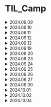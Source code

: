 # TIL_Camp

<details>
<summary>2024.09.09 </summary>

짧은 기간이지만 처음으로 팀 프로젝트를 시작하게 되었습니다.

git 사용법에 대해서 처음에 미숙했으나 팀원분들의 도움과 직접 해 보면서 차차 손에 익어갔습니다.

프로젝트에서 사운드 관련 작업을 맡아, 기존 카드 게임에서 변경할 것들은 변경하고, 추가 할 것들은 추가하는 작업을 완료했습니다.

역할 분담을 맡아서 팀원분들 각자 맡은 임무를 잘 수행해주셨고, 내일 마무리와 추가적인 기능을 손보면 될거 같습니다.

튜터님께 조언들은대로 Unity는 영어로 사용하는데 익숙 해져야 할 것 같습니다. 

```
오늘자 스크립트 및 파일 수정

GameManager 와 Card 에 있는 Audioclip 변경 및 추가
(카드 뒤집기, 일치시, 불일치시, BGM 수정 및 추가)

사운드 파일 프로젝트 내 삽입 및 push
(추가적인 기능을 위한 사운드 추가 / 카드 셔플, 제한시간)

내일 추가 할 것
제한시간 X초 남았을시 타이머 스크립트 제한시간, 사운드 추가
카드 셔플 스크립트 , 셔플 사운드 추가
추가적으로 챌린지 탭에 있는 부가 기능들 구현하기

```
</details>

<details>
<summary>2024.09.10 </summary>

어제 작업 하던 것들을 마무리하고, 오늘 팀원분들의 노력 덕에 큰 틀은 완성되었습니다.

팀 세션에 있는 챌린지 (부가기능)들을 각자 맡으며 하나 하나씩 코딩해보고, 수정하고, 의견을 나누며 추가해갔습니다.

처음으로 push 하는 과정에서 충돌이 일어나게 되었는데, Dev2에 올렸던 걸 새로 올라온 코드와 비교해보고 추가해가며 오류 없이 제대로 작동하게 되었습니다.

오늘자 수업이 끝나기 전 잊었던 카드 셔플시에 사운드를 추가 하려 했는데, board 스크립트에서 audioclip이 불러와지지 않는 거 같아 튜터님께 여쭤볼 예정입니다.

ㄴ 질문 후 기록

```
오늘자 스크립트 및 파일 수정

와이어프레임 초안 작성 완료

모든 난이도에서 TimeTxt가 10초 남았을때, 플레이어에게 경고음이 출력되게 추가

레벨 1, 레벨 2, 레벨 3 각각 난이도에서 카드들의 총 배열 수를 4*4 4*5 4*6의 순서로 추가 및 스케일 조정
ㄴ 각각의 부족한 이미지 추가 및 Board 에러 수정

내일 추가 할 것
Board 에서 카드를 셔플 할때 사운드 출력
ㄴ 튜터님께 여쭤보기
남은 챌린지 기능들 토의 후 추가하기
```
</details>

<details>
<summary>2024.09.11 </summary>

3일에 걸쳐서 큰 틀을 만들고, 기능들을 추가하며 최종적으로 작업을 마무리 했습니다.

어제 여쭤보기로 했던 사운드쪽 문제는 빈 오브젝트 생성으로 외부 함수를 불러 오는 것으로 해결했습니다.

그리고 변경된 코드를 받아오는 과정에서 사운드쪽 버그가 발생해 수정해주었습니다.

곧 있을 발표를 위한 ppt에 넣을 와이어 프레임 초안도 정리해서 업로드했습니다.

그리고 개인 면담을 가지게 되었는데, 여러가지 질문들에 자세히 대답해주셔서 큰 도움이 되었습니다.

```
오늘자 스크립트 및 파일 수정

각 레벨씬에서 카드 셔플 시 사운드 적용추가, 사운드 재생 안되던 버그 수정

새로운 코드를 받아오는 과정에서 카운트 다운이 작동하지 않는 버그 수정

End Text 수정
```
</details>

<details>
<summary>2024.09.12 </summary>

팀 프로젝트가 완성되었기에 내일 발표를 위해 ppt를 준비하고 그에 들어갈 내용들을 정리해서 기재했습니다.

인게임 플레이 영상도 자잘한 버그들을 수정해가며 업로드했습니다.

초기 상태의 녹화를 위해 기존 level 들이 해금 되어 있어, playerPrefbs 를 초기 상태로 돌리는 스크립트를 작성했습니다.

추가로, 카드 매치시 시간을 5초 추가해주는 시스템으로 level 3 의 높은 난이도를 밸런스 맞게 fix 했습니다.

남은 시간에 개인 공부 및 팀 프로젝트 발표를 위한 구상을 하였습니다.

```
오늘자 스크립트 및 파일 수정

초기 상태 인게임 녹화를 위해 유니티 창에서 playerPrefbs를 초기화 할 수 있게 editor 폴더쪽 스크립트 추가

파일 수정 없음

```
</details>

<details>
<summary>2024.09.13 </summary>

오늘을 마지막으로 1주일의 첫 팀 프로젝트를 마무리 짓게 되었습니다.

팀원분들이 각자의 역할을 너무 잘 구현해주셨기에 많은 PPT 내용을 다 소개하기에는 시간이 부족해, 발표 때에 차마 다 소개하지 못한거 같고 말을 빠르게 한 거 같아 아쉬웠습니다.

다른 조 분들의 게임도 설명을 듣고, 직접 보고 나니 제 개인적인 역량을 더 키우고 싶다는 생각이 들었습니다.

오늘 전체 조 분들의 발표가 끝나고 개인에게 할당된 시간이 많았기에, 팀원분들과 인사를 하고, 다음 주에 있을 C# 관련 자료들을 예습하는 시간을 가졌습니다.

몇 년전에 배워서 그런지 C 와는 한참 다른 느낌이였기에 강의를 보면서 공부를 많이 해야 할 것 같았습니다.

그래도 유니티에서 결국 사용하기에 어느 정도 다루기에 편해질때까지 열심히 하려고 합니다.

팀 프로젝트 진행하신 모든 분들 고생 많으셨습니다. :clap::clap::clap:

```
오늘자 스크립트 및 파일 수정

없음

```

</details>

<details>
<summary>2024.09.19 </summary>


이번 주부터 본격적으로 C# 프로그래밍을 배우기 시작했습니다.

10시부터 어떤 걸 공부하는지, 이번에 제출하게 될 과제는 무엇인지 알려주셨고, 2시부터 C# 체크리스트 강의를 들었습니다.

자료형과 변수에 관련해서 다른 예시를 들어주고, 알기쉽게 설명해주셔서 이해하는데 편했습니다.

그 후에, 1주차와 2주차 강의를 듣고 과제를 제출했습니다.

주로 강의 내용에 나온 변수, 자료형을 이용한 것과 반복문이 위주가 되어서 반복문에서 처음엔 조금 헷갈리긴 했지만 앞으로 자주 쓰게 될 거 같아 열심히 공부했습니다.

배열도 많이 파봐야 할 거 같습니다. 처음엔 그냥 특정값을 나열하는 용인줄 알았는데, 그 안에서 랜덤적인 것도 할 수 있고, 
배열의 순서에서 가져 오는 것도 가능 하다는 것을 배워서 개인 과제에 유용하게 사용 할 수 있을거 같습니다.

그리고 새로운 팀 프로젝트를 진행하게 되어 팀명과 팀 세션을 작성했습니다.
  
</details>

<details>
<summary>2024.09.20 </summary>

오늘도 마찬가지로 개인 공부를 하며 C# 체크리스트 2번째 강의를 들었습니다.

매개변수는 아직 헷갈리긴 하지만 튜터님이 진행하신 강의로 이해하게 되었습니다.

TIL 강의에서는 전 기수 분의 우수 TIL을 보게 되었습니다. 제가 기존에 생각하던 느낌이랑 많이 달라서 차차 캠프를 보내면서, 기술적인 부분에서
TIL을 다듬어 나가야 할 거 같습니다.

그리고 2주차 숙제를 어제 끝내지 못해서 숫자 맞추기 , 틱택토 게임을 구현했습니다.

틱택토 게임에서 배열을 주로 사용 하였는데 이차원 배열을 구현하는 과정에서 이중 반복문을 사용해, 보기 편하게 그리고,
while 문에 조건으로 논리 연산자를 추가해서 번갈아 입력할 수 있도록 구현했습니다.

bool 값을 이용하는게 코드를 좀 더 간소화 하는데 도움이 될거 같아 적용 해 보았습니다.

```C
// 틱택토 2차원 과제 연습

string[] tile = new string[9] { "1", "2", "3", "4", "5", "6", "7", "8", "9" };

bool playerturn = true;
int numturn = 0;

while (!Wincheck() && numturn != 9)
{
    Tile();

    if (playerturn)
    {
        Console.WriteLine("플레이어1 의 턴입니다.");
    }
    else
    {
        Console.WriteLine("플레이어2 의 턴입니다.");
    }

    string select = Console.ReadLine();

    if (tile.Contains(select) && select != "X" && select != "O")
    {
        int tileinfo = Convert.ToInt32(select) - 1;

        if (playerturn)
        {
            tile[tileinfo] = "X";
        }
        else
        {
            tile[tileinfo] = "O";
        }

        numturn++;
    }

    playerturn = !playerturn;
}

if (Wincheck())
{
    Console.WriteLine("승리!");
}

else
{
    Console.WriteLine("무승부!");
}

bool Wincheck()
{
    bool row1 = tile[0] == tile[1] && tile[1] == tile[2];
    bool row2 = tile[3] == tile[4] && tile[4] == tile[5];
    bool row3 = tile[6] == tile[7] && tile[7] == tile[8];
    bool column1 = tile[0] == tile[3] && tile[3] == tile[6];
    bool column2 = tile[1] == tile[4] && tile[4] == tile[7];
    bool column3 = tile[2] == tile[5] && tile[5] == tile[8];
    bool diagonal1 = tile[0] == tile[4] && tile[4] == tile[8];
    bool diagonal2 = tile[6] == tile[4] && tile[4] == tile[2];

    return row1 || row2 || row3 || column1 || column2 || column3 || diagonal1 || diagonal2;
}

void Tile()
{
    for (int i = 0; i < 3; i++)
    {
        for (int j = 0; j < 3; j++)
        {
            Console.Write("|" + tile[i * 3 + j] + "|");
        }

        Console.WriteLine();
    }
```

</details>

<details>
<summary>2024.09.23 </summary>

수요일 있을 개인 과제 제출을 위해 C# 강의를 4주차까지 전부 듣고 이해가 되지 않는 부분들을 복습하며 진행했습니다.

주로 정리 한 것들

객체 지향 프로그래밍의 5가지 구성요소, 클래스의 구성요소 이때 > 구조체와의 차이점 

구조체에서는 Person p; 였으나 
클래스는 Person p = new Person();

왜? 클래스는 레퍼런스 타입임.
구조체에서의 value type의 변수를 다른 변수에 할당하면 해당 값의 복사본이 생성, 별도의 메모리 공간에 저장되기에 원본과 서로 독립적이지만, Reference Type 에서는 메모리 주소의 참조가 복사됨, 따라서 두 변수는 같은 객체를 참조하게 됨
그래서 객체화를 진행 해야 함

구조체는 상속 x 
작은 크기의 데이터, 단순한 구조는 구조체
좀더 복잡한 객체 표현, 다양한 기능은 클래스


생성자
객체가 처음 생성될때 초기화, 필요한 초기값을 설정함
여러개 정의 가능 , 매개변수의 개수와 타입에 따라 다른 생성자 호출 가능 (오버로딩)

기본적으로 디폴트 생성자가 자동으로 생성되지만 직접 정의할 경우 자동으로 생성되지 않음.

소멸자
클래스와 동일한 이름을 가지고, 이름 앞에 ~ 기호를 붙여서 표현
C#의 경우 가비지 컬렉터에 의해 관리되는 메모리 해제를 담당하므로, 명시적으로 소멸자를 호출하는것을 권장하지 않음

프로퍼티 Property
객체의 필드에 직접접근하지 않고 간접적으로 값을 설정하거나 읽을수 있게함

[접근 제한자] [데이터 타입] 프로퍼티명
{	get
	{
		// 필드를 반환 or 다른 로직 수행
	}
	set 
	{ 
		// 필드 값 설정 or 다른 로직 수행
	}
}


자동 프로퍼티

필드의 역할도 같이 진행이 됨

[접근 제한자] [데이터 타입] 프로퍼티명 { get; set; } 
우선 만들어놨다가 필요할때 분리해서 사용하는 것도 가능하므로 미리 구현 해 놓는 것이 좋음

결론 : 객체 지향 프로그래밍의 원칙 5가지를 지켜주는것이
유지보수를 하기 위해 좋다

프로퍼티를 사용해 필드접근을 제어하면, 코드의 안정성, 가독성 상승

클래스 접근 제한자를 적절히 사용해 필요한 부분만 외부에서 접근하도록 설정 (어느 정도 보안을 생각해야 하므로)

상속
코드의 재사용, 계층 구조 표현, 유지보수 향상

단일 상속
다중 상속 : c#에서는 미지원이나, 인터페이스 상속에서는 가능
인터페이스 상속 

public class 자식클래스명 : 부모클래스명

상속을 하더라도 같은 함수명에 대해 재정의를 하면
자신이 우선순위가 됨. (비권장)

가상 메서드
자식클래스에서 재정의를 했을수 있다.
virtual >> 실형태가 다를 수 있으니, 재정의가 되어있는지 확인하라는 뜻

override

추상 클래스
abstract 
상속 받은 클래스에 무조건 재정의 되어 있다고 강제성을 부여

virtual 과 abstract 는 권한의 차이가 있음

<오버라이딩>
부모클래스에서 정의된 메서드를 자식클래스에서 재정의 하는 것
ㄴ 함수를 덮어쓰기 하는 것

<오버로딩> 
동일한 이름의 메서드들이 매개변수의 갯수나 타입, 순서가 다른 여러개의 메서드를 정의 하는 것
즉 함수를 읽어올때 골라서 읽어올수있게 해주는 것
ㄴ 함수를 읽어올때 쓰는 것


</details>

<details>
<summary>2024.09.24 </summary>

인터페이스와 열거형

다중 상속을 사용하지 않는 이유

1. 다이아몬드 문제
한 클래스에서 두개 이상의 부모클래스로부터 동일한 멤버를 상속 받을수 있으나, 이 경우 같은 이름의 멤버를 갖고 있으면 어떤 부모 클래스의 멤버를 사용해야하는지 모르기때문

2. 설계의 복잡성
이로 인해 클래스간 상속 관계를 파악하기 어렵고 코드
유지 보수성 저하

3. 이름 충돌, 충돌 해결의 어려움
여러 부모클래스로부터 상속받은 멤버들이 이름이 충돌 할 수 있음
 
4. 그러므로 c#에서는 일관성과 단순성을 유지하고있다
결론 클래스관의 관계를 명확하게 만든다.


인터페이스를 사용하는 이유

코드 재사용성 , 다중 상속 제공, 
유연한 설계 (실제 구현은 클래스가 하므로)


<인터페이스>
클래스가 구현해야하는 멤버를 정의하는 것
클래스의 일종은 아니고, 클래스에 대한 제약조건 정도?
클래스가 인터페이스를 구현 할 경우 , 모든 인터페이스멤버를 구현 해야 함
다중 상속이 가능하다

사용 방법
interface Ixxxxx 대부분 대문자 I로 시작함
상속과 크게 다르지 않음

인터페이스와 추상 클래스의 차이점

인터페이스 : 추상적인 동작만 정의함 , 다중 상속 가능
추상 클래스 : 일부 동작의 구현을 가짐, 단일 상속만 가능


<열거형>
1. 가독성 : 연관된 상수를 명명할수 있음
2. 자기 문서화 : 의미있는 이름을 사용해 가독성을 향상
3. 스위치문과 쓸때 깔끔하고 호환성이 좋음

서로 관련된 상수들의 집합을 정의
열거형의 각 상수는 정수값

Enum

예외 처리

프로그램 실행중 발생하는 예기치 않은 상황
즉 종료나 멈추는 상황

이를 대비하기 위해 예외 처리를 진행해주며, 예외가 발생했을때는 관련된 문구를 띄운다거나.

안정성이 높아지고 디버깅이 가능해짐.

try-catch

예외처리 ㅇ 발생 ㅇ 탐지 ㅇ 
순서대로 catch 블록이 실행됨

다중 catch 블록도 가능

예외 객체
예외에 대한 정보를 엑세스 할 수 있음

finally 블록
예외 발생여부와 관계없이 무조건 실행됨, try-catch 블록뒤에
작성되며, 생략할수도 있음

사용자 정의 예외 처리
Exception 클래스를 상속받아 작성하면됨


박싱과 언박싱

박싱 : 값형을 참조형으로 변환하는 과정

언박싱 박싱된 객체를 다시 값형으로 변환하는 과정

값형> 참조형일때 값형이 사라지지않고 새롭게 변하는것이므로 메모리를 사용해, 성능저하가 발생할 수 있음

할당된 객체가 참조가 없을경우 가비지 컬렉션이 삭제함

예외처리를 할때 가능하면 구체적인 예외 클래스를 사용
이래야 안정적이고 예외 상황에 대한 처리가 정확해짐
성능면에서 차이가 생김.

</details>

<details>
<summary>2024.09.25 </summary>

클래스에 플레이어의 특성값을 저장

class jobs
{
    public int level = 01;
    public string name;
    public string job;
    public float atk = 10;
    public float def = 5;
    public float hp = 100;
    public float gold = 1500;
    public int clearcount = 0;
}


메인으로 이루어지는 곳

while 안에서 int 값을 입력 받고, 입력 받은 int 값에 따른 이벤트가 발생

while (true)
{
    Console.WriteLine("\n직업을 설정해주세요.\n\n1. 전사\n\n2. 마법사");
    int jobnum = int.Parse(Console.ReadLine());


    switch (jobnum)
    {
        case 1:
            job.job = "전사";
            break;

        case 2:
            job.job = "마법사";
            break;

        default:
            Console.WriteLine("1 또는 2를 입력해주세요\n");
            continue;
    }
    break;
}

while (true)
{
    Console.WriteLine("\n이곳에서 던전으로 들어가기전 활동을 할 수 있습니다.\n\n1. 상태보기\n\n2. 인벤토리\n\n3. 상점\n\n4. 휴식하기\n\n5. 던전 입장\n\n원하시는 행동을 입력해주세요.");

    int action = int.Parse(Console.ReadLine());

    if (job.clearcount == job.level)
    { 
        job.level += 1;
        job.atk += 0.5f;
        job.def += 1.0f;
        job.clearcount = 0;
    }

// 부가기능 플레이어 레벨 상승 시 스탯 상승 

    switch (action)

 	case 1 ...... 


if (intrss == 1)
{
    if (purchaseq[0] == true)
    {
        Console.WriteLine("판매를 완료했습니다.");
        purchaseq[0] = false;
        if (equipq[0]) equipq[0] = false; job.def -= 5;
        job.gold += 850;
        break;
    }
    else
    {
        Console.WriteLine("아이템을 보유하고 있지 않습니다.");
        break;
    }

//아이템 판매 트리거



if (job.def < 5)
{
    if (failchance <= 4)
    {
        Console.WriteLine("던전 공략에 실패했습니다.");
        job.hp /= 2;
    }
    else
    {
        Console.WriteLine("던전 클리어\n축하합니다!!\n쉬운 던전을 클리어하였습니다.\n[탐험 결과]\n");
        Console.WriteLine($"체력 {job.hp}-> ");

        Random random1 = new Random();

        int damage = random1.Next(20 + (int)job.def - 5, 36 + (int)job.def - 5);

        job.hp -= damage;

        Console.WriteLine($"{job.hp}\n");

        Console.WriteLine($"Gold {job.gold}-> ");

        job.gold += 1000.0f;

        Random random2 = new Random();

        int bonusgoldrad = (int)job.atk;

        float bonusgold = random2.Next(bonusgoldrad, 21);

        job.gold += 1000.0f * (bonusgold * 0.01f);

        Console.WriteLine($"{job.gold}\n");

        job.clearcount += 1;

        if (job.hp <= 0.0f)
        {
            Console.WriteLine($"{job.name}님이 사망하셨습니다.");
            Environment.Exit(0);
        }

        while (true)

        {
            Console.WriteLine("\n0. 나가기\n원하시는 행동을 입력해주세요.");

            int intrss = int.Parse(Console.ReadLine());

            if (intrss != 0) Console.WriteLine("상호작용에 맞는 숫자를 입력해주세요.");

            if (intrss == 0) break;
        }
    }
} // 던전 (쉬움) 입장 트리거 , 방어력 비교 후 계산 , 공격력에 따른 추가 골드 계산 , 체력 0이하 일시 사망 후 프로그램 종료

</details>

<details>
<summary>2024.09.26 </summary>

팀 프로젝트 2주차 Text RPG

```C

namespace TextRPG
{
    internal class Stageinfo
    {
        public class StageInfo
        {
            // mob 쪽 코드 작성되면 옮길 곳 , 지금은 출력을 위한 예시

            public static string[] mobname = new String[] { "name1", "name2", "name3" }; // 몹 이름
            public static int[] moblevel = new int[] { 1, 2, 3 }; // 몹 레벨
            public static int[] mobatk = new int[] { 1, 2, 3 }; // 몹 공격력
            public static int[] mobdef = new int[] { 1, 2, 3 }; // 몹 방어력
            public static int[] mobhp = new int[] { 1, 2, 3 }; // 몹 체력


            public int stagecount = 1; // 스테이지
            public static void MobCount() // 몹 종류, 수 랜덤 함수
            {
                Random random = new Random();

                int mobcount = random.Next(1, 4); // 등장하는 몹의 수

                while (!(mobcount < 1))
                {
                    Random random1 = new Random();

                    int mobtype = random1.Next(0, 3); // 등장하는 몹의 종류

                    Console.WriteLine("Lv:" + moblevel[mobtype] + mobname[mobtype] + "Hp:" + mobhp[mobtype]); // 출력

                    mobcount--;
                }

            }
        }

    }
}


```
</details>

<details>
<summary>2024.09.27 </summary>

```C

namespace TextRPG
{
    public class StageInfo
    {
        public int stagecount = 1; // 스테이지, 전투 쪽 코드에서 승리시 > 이 값 ++

        public List<Monster> monsters = new List<Monster>();

        public int[] MobCount() // 몹 랜덤
        {
            Random random = new Random();

            int mobcount = random.Next(1, 4); // 등장하는 몹의 수

            return MobReturn(mobcount);
        }

        public void Init()
        {
            int[] arr = MobCount();

            Random random = new Random();

            for (int i = 0; i < arr.Length; i++) // arr (return 받아온 배열)로 몹 종류 정하기
            {
                if (arr[i] == 0)
                {   
                    int moblevel = random.Next(1, 5); // 레벨 1~4 랜덤

                    monsters.Add(new Ork(moblevel, "Ork"));
                }
                else
                {   
                    int moblevel = random.Next(1, 5); // 레벨 1~4 랜덤

                    monsters.Add(new Goblin(moblevel, "Goblin"));
                }


            }
        }

        public int[] MobReturn(int mobCount)
        {
            int[] mobArray = new int[mobCount];

            for (int i = 0; i < mobCount; i++)

            {
                Random random = new Random();

                int mobtype = random.Next(0, 2); // 등장하는 몹의 종류

                mobArray[i] = mobtype;
            }

            return mobArray;
        }

    }

}


```

기존 코드 일부 간략화 , return 사용해서 배열에 랜덤 값을 대입하고 몹 랜덤으로 배치
버그 수정

</details>

<details>
<summary>2024.09.30 </summary>

Dungeon Scene 일부분 발제 
어제 작업하던 Stageinfo 마무리, DungeonScene 초입부 완성

> 현재 전투 진행시 작업 중
> 튜터님께 방문해서 기존에 있던 2개 수정 및 피드백

```C
namespace TextRPG
{
    public class DungeonScene : BaseScene, IMainScene
    {
        private int shiftCount;
        public override void Load()
        {
            Console.WriteLine("던전에 오신 여러분 환영합니다.");
            Console.WriteLine("이제 전투를 시작할 수 있습니다.\n");
            Console.WriteLine("1. 전투 시작");
            Console.WriteLine("2. 재정비\n");

            ConsoleKeyInfo keyInfo = Console.ReadKey(true);

            switch (keyInfo.Key)
            {
                case ConsoleKey.D1:
                    GameManager.Stage.Spawn();
                    InDungeon();
                    break;

                default:
                    GameManager.Scene.OpenScene(SceneType.Lobby);
                    break;
            }
        }


        public void InDungeon() // 던전 함수
        {
            Console.Clear();

            int mobcount = GameManager.Stage.MobCount().Length;

            Player player = GameManager.player;

            while (true)
            {
                Console.ForegroundColor = ConsoleColor.DarkYellow;
                Console.WriteLine("Battle!\n");
                Console.ResetColor();

                for (int i = 0; i < mobcount; i++)
                {
                    try
                    {
                        if (GameManager.Stage.monsters[i].IsDead)
                        {
                            Console.ForegroundColor = ConsoleColor.DarkGray;
                            Console.WriteLine($"Lv.{GameManager.Stage.monsters[i].Level} {GameManager.Stage.monsters[i].Name} Dead");
                            Console.ResetColor();
                        }
                        else
                        {
                            Console.WriteLine($"Lv.{GameManager.Stage.monsters[i].Level} {GameManager.Stage.monsters[i].Name} Hp {GameManager.Stage.monsters[i].Health}");
                        }
                    }

                    catch { } // 예외처리
                }

                Console.ResetColor();

                Console.WriteLine("\n\n[내정보]\n");

                Console.Write("Lv. " + GameManager.player.level);
                Console.Write("  " + GameManager.player.playerName + " " + "(" + GameManager.player.playerJob + ")" + "\n"); //  job "전사" 로 고정되어있음

                Console.WriteLine("Hp " + $"{GameManager.player.playerCurHealth}" + "/" + $"{GameManager.player.playerMaxHealth}" + "\n");

                Console.WriteLine("대상을 선택해주세요.\n");

                ConsoleKeyInfo keyInfo = Console.ReadKey(true);

                Random random = new Random();

                int atkdamage = random.Next(GameManager.player.playerAttack - GameManager.player.playerAttack / 10, (GameManager.player.playerAttack + GameManager.player.playerAttack / 10) + 1);

                // 공격력 10% +- 오차범위 랜덤

                switch (keyInfo.Key)
                {
                    case ConsoleKey.D1: // 1번 몹 선택시

                        if (!GameManager.Stage.monsters[0].IsDead)
                        {
                            Console.Clear();

                            int mobCurHealth = GameManager.Stage.monsters[0].Health; 

                            Console.WriteLine(GameManager.player.playerName + "의 공격!");

                            GameManager.Stage.monsters[0].Health -= 5 * atkdamage; // 테스트용 공격력 수정할것

                            Console.WriteLine($"Lv.{GameManager.Stage.monsters[0].Level} {GameManager.Stage.monsters[0].Name} 을(를) 맞췄습니다. [데미지 : " + atkdamage + "]");

                            if (GameManager.Stage.monsters[0].Health > 0)
                            {
                                Console.WriteLine("Hp " + mobCurHealth + " -> " + $"{GameManager.Stage.monsters[0].Health}\n\n");

                                int playerCurHealth = GameManager.player.playerCurHealth; 

                                Thread.Sleep(500);

                                Console.WriteLine($"Lv.{GameManager.Stage.monsters[0].Level} {GameManager.Stage.monsters[0].Name} 의 공격!");

                                Console.WriteLine(GameManager.player.playerName + "을(를) 맞췄습니다. [데미지 : " + GameManager.Stage.monsters[0].Attack + "]");

                                GameManager.player.playerCurHealth -= GameManager.Stage.monsters[0].Attack;

                                Console.Write("Lv. " + GameManager.player.level + " " + GameManager.player.playerName);

                                Console.WriteLine("Hp " + playerCurHealth + " -> " + $"{GameManager.player.playerCurHealth}\n");

                                Thread.Sleep(500);
                            }
                            else
                            {
                                Console.WriteLine("Hp " + mobCurHealth + " -> " + "Dead\n\n");

                                // GameManager.Stage.monsters[1].IsDead = true;
                            }
                        }
                        else
                        {
                            Console.Clear();
                            Console.ForegroundColor = ConsoleColor.Red;
                            Console.WriteLine("올바른 대상을 지정해주세요.\n");
                            Console.ResetColor();
                            continue;
                        }

                        break;

```

</details>

<details>
<summary>2024.10.01 </summary>

```C

namespace TextRPG
{
    public class DungeonScene : BaseScene, IMainScene
    {
        private int shiftCount;

        List<Monster> monsters = GameManager.Stage.monsters;
        private int MonsterIndex = 0;

        Player player = GameManager.player;
        public override void Load()
        {
            Console.WriteLine("던전에 오신 여러분 환영합니다.");
            Console.WriteLine("이제 전투를 시작할 수 있습니다.\n");
            Console.WriteLine("1. 전투 시작");
            Console.WriteLine("2. 재정비\n");

            int input = Input.InputKey(2, 1);

            switch (input)
            {
                case 1:
                    GameManager.Stage.Spawn();
                    InDungeon();
                    break;
            }

            GameManager.Scene.OpenScene(SceneType.Lobby);
        }
        public void InDungeon() // 던전 함수
        {
            Player player = GameManager.player;
            Random random = new Random();
            int input = 0;

            Console.Clear();

            while (true)
            {
                if (player.playerCurHealth <= 0)
                {
                    Console.WriteLine("체력이 부족해 던전에 입장 할 수 없습니다.\n\n1. 나가기\n"); // 체력 <= 0 입장제한

                    input = Input.InputKey(1, 1);
                    break;
                }

                Print.ColorPrintScreen(ConsoleColor.DarkYellow, "Battle!\n");

                for (int i = 0; i < monsters.Count; i++)
                {
                    if (monsters[i].IsDead)
                    {
                        Print.ColorPrintScreen(ConsoleColor.DarkGray, $"Lv.{monsters[i].Level} {monsters[i].Name} Dead");
                    }
                    else
                    {
                        Console.WriteLine($"Lv.{monsters[i].Level} {monsters[i].Name} Hp {monsters[i].Health}");
                    }
                }
                Console.WriteLine("\n\n[내정보]\n");

                Console.WriteLine($"Lv. {player.level} {player.playerName} {player.playerJob}");

                Console.WriteLine($"Hp {player.playerCurHealth} / {player.playerMaxHealth}\n");

                Console.WriteLine("대상을 선택해주세요.\n");

                input = Input.InputKey(monsters.Count, 1);

                int atkdamage = random.Next(player.playerAttack - player.playerAttack / 10, (player.playerAttack + player.playerAttack / 10) + 1);

                // 공격력 10% +- 오차범위 랜덤

                PlayerAttack(atkdamage, input - 1);

                if (monsters.All(alldead => alldead.IsDead)) // 모든 몹 죽었을때 로비로 돌아가기
                {
                    Console.WriteLine("\n1. 나가기\n");

                    input = Input.InputKey(1, 1);
                    break;
                }

                if (player.playerCurHealth <= 0) // 플레이어가 죽었는지 확인
                {
                    Console.WriteLine($"{player.playerName}이(가) 쓰러졌습니다!");

                    Console.WriteLine("\n1. 나가기\n");

                    GameManager.player = GameManager.Save.Load<Player>();

                    input = Input.InputKey(1, 1);
                    break;
                }
            }
        }

        public void PlayerAttack(int atkdamage, int index) // 플레이어 공격 함수
        {
            Player player = GameManager.player;

            if (monsters[index].IsDead)
            {
                Console.Clear();
                Print.ColorPrintScreen(ConsoleColor.Red, "올바른 대상을 지정해주세요.\n");
                return;
            }

            Console.Clear();

            int mobCurHealth = monsters[index].Health;

            Print.PrintScreenAndSleep($"{player.playerName} 의 공격!\n");

            monsters[index].Health -= atkdamage; // 테스트 시 공격력 수정하는 곳

            Console.WriteLine($"Lv.{monsters[index].Level} {monsters[index].Name} 을(를) 맞췄습니다. [데미지 : {atkdamage}]");

            if (monsters[index].Health <= 0)
            {
                Print.ColorPrintScreen(ConsoleColor.DarkGray, $"Hp {mobCurHealth} -> Dead\n");
            }
            else
            {
                Console.WriteLine($"Hp {mobCurHealth} -> {monsters[index].Health}\n");
            }

            Thread.Sleep(500);
            MonsterAttack();
        }

        public void MonsterAttack() // 몹 공격 함수
        {
            for (int i = 0; i < monsters.Count; i++) // 살아있는 몬스터 찾아서 공격 시도할때까지 반복
            {
                if (monsters[MonsterIndex].IsDead) // 현재 몬스터가 살아있다면 공격 진행
                {
                    MonsterIndex %= monsters.Count;
                    MonsterIndex++;
                    break;
                }
            }

            Player player = GameManager.player;

            int playerCurHealth = player.playerCurHealth;

            Console.WriteLine();

            Print.PrintScreenAndSleep($"Lv.{monsters[MonsterIndex].Level} {monsters[MonsterIndex].Name} 의 공격!\n");

            Console.WriteLine($"{player.playerName} 을(를) 맞췄습니다. [데미지 : {monsters[MonsterIndex].Attack}]");

            player.playerCurHealth -= monsters[MonsterIndex].Attack;

            Console.Write($"Lv. {player.level} {player.playerName} ");

            if (player.playerCurHealth <= 0)
            {
                Print.ColorPrintScreen(ConsoleColor.DarkGray, $"Hp {playerCurHealth} -> Dead\n");
                player.playerCurHealth = 0;
                return;
            }

            Console.WriteLine($"Hp {playerCurHealth} -> {player.playerCurHealth}\n");

            Thread.Sleep(500);
            
            MonsterIndex = (++MonsterIndex) % monsters.Count;

            if (monsters.All(alldead => alldead.IsDead))
            {
                Console.Clear();
                Print.ColorPrintScreen(ConsoleColor.Green, "Win!\n");
            }

        }
    }
}


```

DungeonScene 완료 , 부가적으로 print.cs 와 input.cs 응용을 위한 공부

내일 stageinfo 쪽 stage 추가, 클리어 보상 추가까지

</details>

<details>
<summary>2024.10.02 </summary>

```C
using System;
using System.Text; // UTP-8 이모지 때문에 사용

namespace TextRPG
{
    public class GamblingScene : BaseScene
    {
        private static readonly string[] emoji = { "7️", "💀", "🌸", "🌟", "❄️" };

        private Random random = new Random();
        public override void Load() // 메인 함수
        {
            Player player = GameManager.player;

            Console.OutputEncoding = Encoding.UTF8; // 이모지 안나오는거 방지

            Print.ColorPrintScreen(ConsoleColor.Yellow, "도박장에 오신 것을 환영합니다!\n");

            Print.ColorPrintScreen(ConsoleColor.Yellow, "500 Gold를 내고 슬롯머신을 1회 사용 할 수 있습니다.\n");

            Print.ColorPrintScreen(ConsoleColor.Yellow, "성공시 배팅금 5배! 잭팟시 배팅금 10배!\n");

            Print.ColorPrintScreen(ConsoleColor.Yellow, $"현재 소지금 : {player.playerGold} Gold\n");

            Console.WriteLine("\n----- 슬롯 머신 ------");
            Console.WriteLine($"    | 7 | 7 | 7 |");
            Console.WriteLine("----------------------\n");

            bool replay = true; // 게임 반복 여부

            while (replay)
            {
                replay = PlayGambling(); // 슬롯 머신 게임 실행
            }

            GameManager.Scene.OpenScene(SceneType.Lobby); // 필요할때 주석
        }

        private bool PlayGambling() // 게임 진행
        {
            Console.WriteLine("\n슬롯 머신을 돌리시겠습니까? \n\n1. 예\n\n2. 나가기\n");

            int input = Input.InputKey(2, 1);

            switch (input)
            {
                case 1: break; // 슬롯 머신 돌리기
                case 2: return false; // 로비로 돌아가기
            }

            Console.Clear();

            string[] result = Roll(); // Roll() 값 결과에 넣기

            Resultprint(result); // 결과 출력

            GamblingResult(result); // 잭팟 체크

            return true; // 다시 게임을 할 수 있도록 true 반환
        }

        private string[] Roll() // 무작위 이모지 산출 후 배열에 넣기
        {
            Player player = GameManager.player;

            if (player.playerGold >= 500)
            {
                player.playerGold -= 500;

                string[] result = new string[3]; // 결과 저장

                for (int i = 0; i < result.Length; i++) // 랜덤으로 기호 선택
                {
                    result[i] = emoji[random.Next(emoji.Length)]; // 0 > 길이까지
                }
                return result; // 반환
            }

            else // 소지금 없을때 예외처리
            {
                Console.SetCursorPosition(0, 8);
                Print.ColorPrintScreen(ConsoleColor.Red, "소지금이 부족합니다! 슬롯 머신을 돌릴 수 없습니다."); 

                Console.SetCursorPosition(0, 0);
                return new string[] { "❌", "❌", "❌" };
            }
        }

        private void Resultprint(string[] result) // 출력 UI
        {
            // 결과 출력
            Player player = GameManager.player;

            Print.ColorPrintScreen(ConsoleColor.Yellow, $"현재 소지금 : {player.playerGold} Gold\n"); // 1번째 줄 

            Console.WriteLine("\n----- 슬롯 머신 ------"); //4번째 줄

            Console.WriteLine("   |    |    |    |"); // 임시 5번째 줄

            Console.WriteLine("----------------------\n"); // 6번째 줄

            Console.SetCursorPosition(0, 4);
            Thread.Sleep(500);
            Console.Write($"   | {result[0]} | "); // 5번째 줄 

            Thread.Sleep(500);
            Console.Write($"{result[1]} | "); // 5번째 줄 

            Thread.Sleep(500);
            Console.WriteLine($"{result[2]} |");  // 5번째 줄 

            Console.SetCursorPosition(0, 8); // 줄 이동
        }

        private void GamblingResult(string[] result) // 게임 결과
        {
            if (result[0] == "❌" || result[1] == "❌" || result[2] == "❌") // 소지금 부족시 "❌" 이모지 읽히는 문제 감지
            {
                return;
            }

            if (result[0] == result[1] && result[1] == result[2])
            {
                if (result[0] == "7️")
                {
                    Console.WriteLine("잭팟! 배팅금의 10배를 획득했습니다!");

                    GameManager.player.playerGold += 5000;
                }
                else
                {
                    Console.WriteLine("축하합니다! 배팅금의 5배를 획득하셨습니다.");

                    GameManager.player.playerGold += 2500;
                }
            }
            else
            {
                Console.WriteLine("다음 기회를 노려주세요");
            }
        }
    }
}


```

DungeonScene 회피와 치명타 기능 추가, 및 마무리

GamblingScene 추가, 슬롯머신 도박기능 추가 및 버그 수정

using System.Text; // UTP-8 이모지 때문에 사용 
ㄴ 이 구문 유용하게 사용했습니다.

</details>

<details>
<summary>2024.10.04 </summary>

마지막 제출을 앞두고 Text Rpg 의 수치조정(밸런스 조정)을 진행했습니다.

기존에 추가되어있던 몹 2종류를 던전에서 실질적으로 등장하게 수정했고, 

플레이어의 기본 스탯 및 몹의 정보를 수정했습니다.


```C
몹 수정 부분 중 1

private (int Health, int Attack, int Defence, int exp) GetStatsByLevel(int level)
{
    switch (level)
    {
        case 1:
            return (60, 25, 5, 4);
        case 2:
            return (90, 35, 10, 6);
        case 3:
            return (160, 45, 15, 8);
        case 4:
            return (190, 55, 20, 10);
        default:
            return (0, 0, 0, 0); // 유효하지 않은 레벨의 경우 기본값
    }
}

Hp값, 공격력, 방어력, 플레이어 획득 경험치량


플레이어 수정 부분

 switch (keyInfo.Key)
 {
     case ConsoleKey.D1:
         ShowJobDetails("전사", 30, 50, 700, 150, 3000);
         GameManager.player = new Player(playerName, "전사", 30, 50, 700, 150, 50, 3000);
         break;
     case ConsoleKey.D2:
         ShowJobDetails("궁수", 50, 30, 500, 120, 3000);
         GameManager.player = new Player(playerName, "궁수", 50, 30, 500, 120, 50, 3000);
         break;
     case ConsoleKey.D3:
         ShowJobDetails("마법사", 40, 30, 500, 200, 3000);
         GameManager.player = new Player(playerName, "마법사", 40, 30, 500, 200, 50, 3000);
         break;
     case ConsoleKey.D4:
         ShowJobDetails("도적", 60, 20, 600, 150, 3000);
         GameManager.player = new Player(playerName, "도적", 60, 20, 600, 150, 50, 3000);
         break;
     default:
         Console.WriteLine("잘못된 선택입니다. 다시 입력해주세요.");
         Thread.Sleep(500);
         break;
 }

player 이름, 직업명, 공격력, 방어력, 체력, 마나, 레벨업 경험치요구량, 초기 골드

```

일주일간 다들 고생많으셨습니다!


</details>

